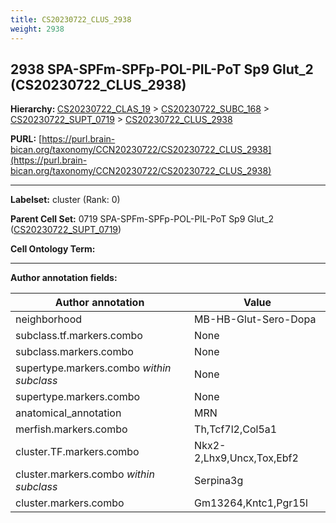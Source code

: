 ```yaml
---
title: CS20230722_CLUS_2938
weight: 2938
---
```

## 2938 SPA-SPFm-SPFp-POL-PIL-PoT Sp9 Glut_2 (CS20230722_CLUS_2938)
<b>Hierarchy: </b>
[CS20230722_CLAS_19](../CS20230722_CLAS_19) >
[CS20230722_SUBC_168](../CS20230722_SUBC_168) >
[CS20230722_SUPT_0719](../CS20230722_SUPT_0719) >
[CS20230722_CLUS_2938](../CS20230722_CLUS_2938)

**PURL:** [https://purl.brain-bican.org/taxonomy/CCN20230722/CS20230722_CLUS_2938](https://purl.brain-bican.org/taxonomy/CCN20230722/CS20230722_CLUS_2938)

---


**Labelset:** cluster (Rank: 0)

**Parent Cell Set:** 0719 SPA-SPFm-SPFp-POL-PIL-PoT Sp9 Glut_2 ([CS20230722_SUPT_0719](../CS20230722_SUPT_0719))



**Cell Ontology Term:** 

[MARKER GENES.]: #


---

[TRANSFERRED ANNOTATIONS.]: #


[AUTHOR ANNOTATION FIELDS.]: #


**Author annotation fields:**

| Author annotation | Value |
|-------------------|-------|
|neighborhood|MB-HB-Glut-Sero-Dopa|
|subclass.tf.markers.combo|None|
|subclass.markers.combo|None|
|supertype.markers.combo _within subclass_|None|
|supertype.markers.combo|None|
|anatomical_annotation|MRN|
|merfish.markers.combo|Th,Tcf7l2,Col5a1|
|cluster.TF.markers.combo|Nkx2-2,Lhx9,Uncx,Tox,Ebf2|
|cluster.markers.combo _within subclass_|Serpina3g|
|cluster.markers.combo|Gm13264,Kntc1,Pgr15l|
